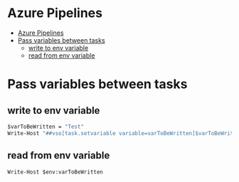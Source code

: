 # Azure Pipelines
<!--ts-->
   * [Azure Pipelines](azure-pipelines.md#azure-pipelines)
   * [Pass variables between tasks](azure-pipelines.md#pass-variables-between-tasks)
      * [write to env variable](azure-pipelines.md#write-to-env-variable)
      * [read from env variable](azure-pipelines.md#read-from-env-variable)

<!-- Added by: runner, at: Wed Mar 24 09:50:10 UTC 2021 -->

<!--te-->

# Pass variables between tasks
## write to env variable
```bat
$varToBeWritten = "Test"
Write-Host "##vso[task.setvariable variable=varToBeWritten]$varToBeWritten"
```

## read from env variable
```bat
Write-Host $env:varToBeWritten
```
